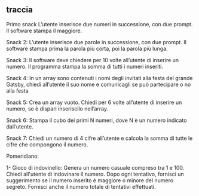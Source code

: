 ## traccia

Primo snack
L’utente inserisce due numeri in successione, con due prompt.
Il software stampa il maggiore.

Snack 2:
L’utente inserisce due parole in successione, con due prompt.
Il software stampa prima la parola più corta, poi la parola più lunga.

Snack 3:
Il software deve chiedere per 10 volte all’utente di inserire un numero.
Il programma stampa la somma di tutti i numeri inseriti.

Snack 4:
In un array sono contenuti i nomi degli invitati alla festa del grande Gatsby, chiedi all’utente il suo nome e comunicagli se può partecipare o no alla festa

Snack 5:
Crea un array vuoto.
Chiedi per 6 volte all’utente di inserire un numero,
se è dispari inseriscilo nell’array.

Snack 6:
Stampa il cubo dei primi N numeri,
dove N è un numero indicato dall’utente.

Snack 7:
Chiedi un numero di 4 cifre all’utente
e calcola la somma di tutte le cifre che compongono il numero.


Pomeridiano:

1- Gioco di indovinello:
Genera un numero casuale compreso tra 1 e 100. 
Chiedi all'utente di indovinare il numero. Dopo ogni tentativo, fornisci un suggerimento se il numero inserito è maggiore o minore del numero segreto. Fornisci anche il numero totale di tentativi effettuati.